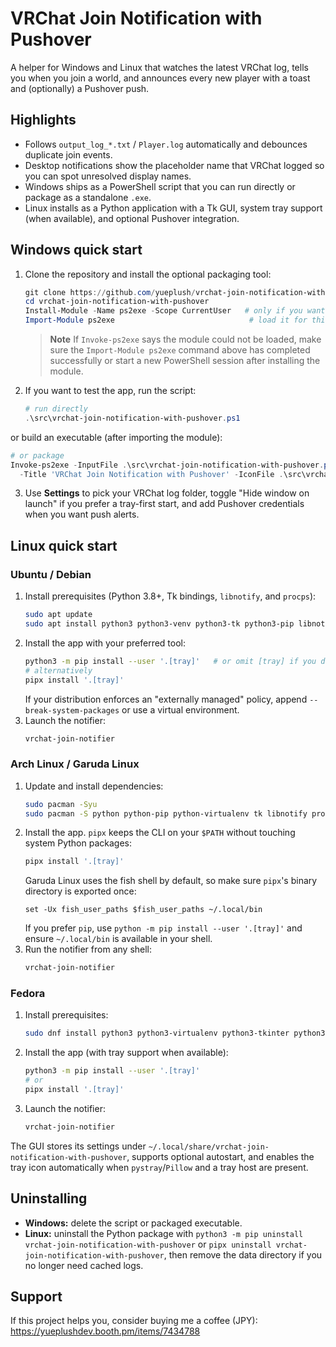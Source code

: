 # VRChat Join Notification with Pushover

A helper for Windows and Linux that watches the latest VRChat log, tells you when you join a world, and announces every new
player with a toast and (optionally) a Pushover push.

## Highlights
- Follows `output_log_*.txt` / `Player.log` automatically and debounces duplicate join events.
- Desktop notifications show the placeholder name that VRChat logged so you can spot unresolved display names.
- Windows ships as a PowerShell script that you can run directly or package as a standalone `.exe`.
- Linux installs as a Python application with a Tk GUI, system tray support (when available), and optional Pushover integration.

## Windows quick start
1. Clone the repository and install the optional packaging tool:
   ```powershell
   git clone https://github.com/yueplush/vrchat-join-notification-with-pushover.git
   cd vrchat-join-notification-with-pushover
   Install-Module -Name ps2exe -Scope CurrentUser   # only if you want an .exe
   Import-Module ps2exe                              # load it for this session
   ```
   > **Note**
   > If `Invoke-ps2exe` says the module could not be loaded, make sure the
   > `Import-Module ps2exe` command above has completed successfully or start a
   > new PowerShell session after installing the module.
2. If you want to test the app, run the script:
   ```powershell
   # run directly
   .\src\vrchat-join-notification-with-pushover.ps1
   ```
or build an executable (after importing the module):
   ```powershell
   # or package
   Invoke-ps2exe -InputFile .\src\vrchat-join-notification-with-pushover.ps1 -OutputFile .\vrchat-join-notification-with-pushover.exe `
     -Title 'VRChat Join Notification with Pushover' -IconFile .\src\vrchat_join_notification\notification.ico -NoConsole -STA -x64
   ```
3. Use **Settings** to pick your VRChat log folder, toggle "Hide window on launch" if you prefer a tray-first start, and add
   Pushover credentials when you want push alerts.

## Linux quick start

### Ubuntu / Debian
1. Install prerequisites (Python 3.8+, Tk bindings, `libnotify`, and `procps`):
   ```bash
   sudo apt update
   sudo apt install python3 python3-venv python3-tk python3-pip libnotify-bin procps
   ```
2. Install the app with your preferred tool:
   ```bash
   python3 -m pip install --user '.[tray]'   # or omit [tray] if you do not need the system tray
   # alternatively
   pipx install '.[tray]'
   ```
   If your distribution enforces an "externally managed" policy, append `--break-system-packages` or use a virtual environment.
3. Launch the notifier:
   ```bash
   vrchat-join-notifier
   ```

### Arch Linux / Garuda Linux
1. Update and install dependencies:
   ```bash
   sudo pacman -Syu
   sudo pacman -S python python-pip python-virtualenv tk libnotify procps-ng pipx
   ```
2. Install the app. `pipx` keeps the CLI on your `$PATH` without touching system Python packages:
   ```bash
   pipx install '.[tray]'
   ```
   Garuda Linux uses the fish shell by default, so make sure `pipx`'s binary directory is exported once:
   ```fish
   set -Ux fish_user_paths $fish_user_paths ~/.local/bin
   ```
   If you prefer `pip`, use `python -m pip install --user '.[tray]'` and ensure `~/.local/bin` is available in your shell.
3. Run the notifier from any shell:
   ```bash
   vrchat-join-notifier
   ```

### Fedora
1. Install prerequisites:
   ```bash
   sudo dnf install python3 python3-virtualenv python3-tkinter python3-pip libnotify procps-ng pipx
   ```
2. Install the app (with tray support when available):
   ```bash
   python3 -m pip install --user '.[tray]'
   # or
   pipx install '.[tray]'
   ```
3. Launch the notifier:
   ```bash
   vrchat-join-notifier
   ```

The GUI stores its settings under `~/.local/share/vrchat-join-notification-with-pushover`, supports optional autostart, and
enables the tray icon automatically when `pystray`/`Pillow` and a tray host are present.

## Uninstalling
- **Windows:** delete the script or packaged executable.
- **Linux:** uninstall the Python package with `python3 -m pip uninstall vrchat-join-notification-with-pushover` or
  `pipx uninstall vrchat-join-notification-with-pushover`, then remove the data directory if you no longer need cached logs.

## Support
If this project helps you, consider buying me a coffee (JPY): <https://yueplushdev.booth.pm/items/7434788>
